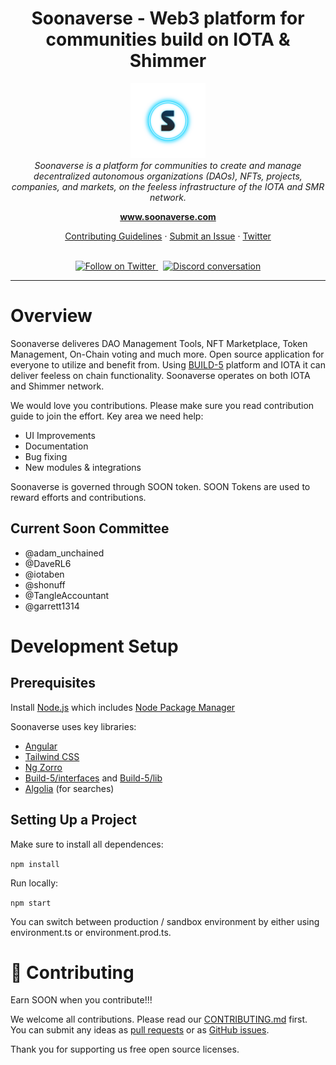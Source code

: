<h1 align="center">Soonaverse - Web3 platform for communities build on IOTA & Shimmer</h1>

<p align="center">
  <img src="src/assets/static-home/images/Soonaverse-logo.svg" alt="angular-logo" width="120px" height="120px"/>
  <br>
  <em>Soonaverse is a platform for communities to create and manage decentralized autonomous organizations (DAOs), NFTs, projects, companies, and markets, on the feeless infrastructure of the IOTA and SMR network.</em>
  <br>
</p>

<p align="center">
  <a href="https://www.soonaverse.com"><strong>www.soonaverse.com</strong></a>
  <br>
</p>

<p align="center">
  <a href="CONTRIBUTING.md">Contributing Guidelines</a>
  ·
  <a href="https://github.com/soonaverse/app/issues">Submit an Issue</a>
  ·
  <a href="https://twitter.com/soon_labs">Twitter</a>
  <br>
  <br>
</p>

<p align="center">
  <a href="https://twitter.com/soon_labs">
    <img src="https://img.shields.io/twitter/follow/soon_labs" alt="Follow on Twitter" />
  </a>&nbsp;
  <a href="https://discord.gg/x7sBB2SZCg">
    <img src="https://img.shields.io/discord/892481940953915433.svg?logo=discord&logoColor=fff&label=Discord&color=7389d8" alt="Discord conversation" />
  </a>
</p>

<hr>

# Overview

Soonaverse deliveres DAO Management Tools, NFT Marketplace, Token Management, On-Chain voting and much more. Open source application for everyone to utilize and benefit from. Using [BUILD-5](https://build5.com) platform and IOTA it can deliver feeless on chain functionality. Soonaverse operates on both IOTA and Shimmer network.

We would love you contributions. Please make sure you read contribution guide to join the effort. Key area we need help:
- UI Improvements
- Documentation
- Bug fixing
- New modules & integrations

Soonaverse is governed through SOON token. SOON Tokens are used to reward efforts and contributions. 

## Current Soon Committee
- @adam_unchained
- @DaveRL6
- @iotaben
- @shonuff
- @TangleAccountant
- @garrett1314 

# Development Setup

## Prerequisites

Install [Node.js](https://nodejs.org/en) which includes [Node Package Manager](https://www.npmjs.com)

Soonaverse uses key libraries:
- [Angular](https://angular.io/)
- [Tailwind CSS](https://tailwindcss.com/)
- [Ng Zorro](https://ng.ant.design)
- [Build-5/interfaces](https://www.npmjs.com/package/@build-5/interfaces) and [Build-5/lib](https://www.npmjs.com/package/@build-5/lib)
- [Algolia](https://www.algolia.com/) (for searches)

## Setting Up a Project

Make sure to install all dependences: 

```npm install```

Run locally:

```npm start```

You can switch between production / sandbox environment by either using environment.ts or environment.prod.ts.

# 🤝 Contributing

Earn SOON when you contribute!!!

We welcome all contributions. Please read our [CONTRIBUTING.md](https://github.com/soonaverse/app/blob/master/CONTRIBUTING.md) first. You can submit any ideas as [pull requests](https://github.com/soonaverse/app/pulls) or as [GitHub issues](https://github.com/soonaverse/app/issues).

Thank you for supporting us free open source licenses.
